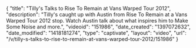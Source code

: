 {
    "title": "Tilly's Talks to Rise To Remain at Vans Warped Tour 2012",
    "description": "Tilly's caught up with Austin from Rise To Remain at a Vans Warped Tour 2012 stop. Watch Austin talk about what inspires him to Make Some Noise and more.",
    "videoid": "151986",
    "date_created": "1397072632",
    "date_modified": "1418181274",
    "type": "captivate",
    "layout": "video",
    "url": "\/v\/tilly-s-talks-to-rise-to-remain-at-vans-warped-tour-2012\/151986"
}